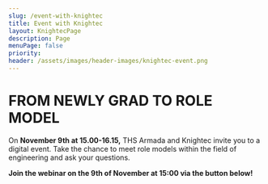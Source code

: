 ```yaml
---
slug: /event-with-knightec
title: Event with Knightec
layout: KnightecPage
description: Page
menuPage: false
priority:
header: /assets/images/header-images/knightec-event.png
---
```

# FROM NEWLY GRAD TO ROLE MODEL

On **November 9th at 15.00-16.15,** THS Armada and Knightec invite you to a digital event. Take the chance to meet role models within the field of engineering and ask your questions.

**Join the webinar on the 9th of November at 15:00 via the button below!**





